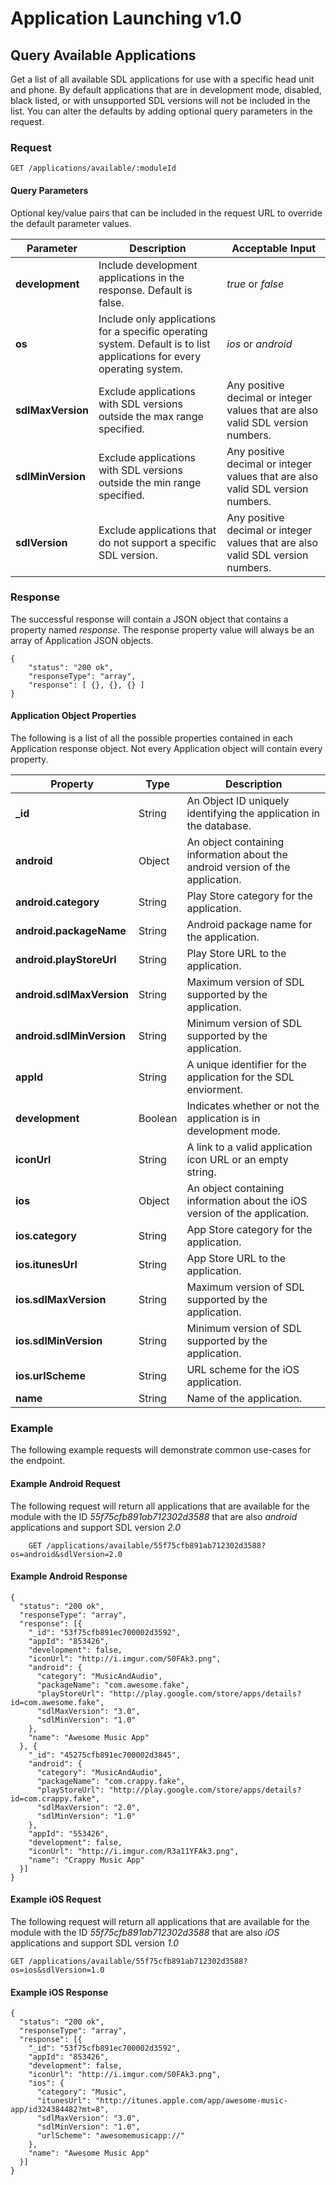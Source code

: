 # Application Launching v1.0

## Query Available Applications
Get a list of all available SDL applications for use with a specific head unit and phone.  By default applications that are in development mode, disabled, black listed, or with unsupported SDL versions will not be included in the list.  You can alter the defaults by adding optional query parameters in the request.

### Request

    GET /applications/available/:moduleId

#### Query Parameters
Optional key/value pairs that can be included in the request URL to override the default parameter values.  


| Parameter | Description | Acceptable Input |
| --------- | ----------- | ---------------- |
| **development** | Include development applications in the response.  Default is false. | _true_ or _false_ |
| **os** | Include only applications for a specific operating system.  Default is to list applications for every operating system. | _ios_ or _android_ |
| **sdlMaxVersion** | Exclude applications with SDL versions outside the max range specified.  | Any positive decimal or integer values that are also valid SDL version numbers. |
| **sdlMinVersion** | Exclude applications with SDL versions outside the min range specified.  | Any positive decimal or integer values that are also valid SDL version numbers. |
| **sdlVersion** | Exclude applications that do not support a specific SDL version. | Any positive decimal or integer values that are also valid SDL version numbers. |


### Response

The successful response will contain a JSON object that contains a property named _response_.  The response property value will always be an array of Application JSON objects.  

    {
        "status": "200 ok",
        "responseType": "array",
        "response": [ {}, {}, {} ]
    }

#### Application Object Properties

The following is a list of all the possible properties contained in each Application response object.  Not every Application object will contain every property.

| Property | Type | Description |
| -------- | ---- | ----------- |
| **_id** | String | An Object ID uniquely identifying the application in the database. |
| **android** | Object | An object containing information about the android version of the application. |
| **android.category** | String | Play Store category for the application. |
| **android.packageName** | String | Android package name for the application. |
| **android.playStoreUrl** | String | Play Store URL to the application. |
| **android.sdlMaxVersion** | String | Maximum version of SDL supported by the application. |
| **android.sdlMinVersion** | String | Minimum version of SDL supported by the application. |
| **appId** | String | A unique identifier for the application for the SDL enviorment. |
| **development** | Boolean | Indicates whether or not the application is in development mode. |
| **iconUrl** | String | A link to a valid application icon URL or an empty string. |
| **ios** | Object | An object containing information about the iOS version of the application. |
| **ios.category** | String | App Store category for the application. |
| **ios.itunesUrl** | String | App Store URL to the application. |
| **ios.sdlMaxVersion** | String | Maximum version of SDL supported by the application. |
| **ios.sdlMinVersion** | String | Minimum version of SDL supported by the application. |
| **ios.urlScheme** | String | URL scheme for the iOS application. |
| **name** | String | Name of the application. |


### Example
The following example requests will demonstrate common use-cases for the endpoint.

#### Example Android Request

The following request will return all applications that are available for the module with the ID _55f75cfb891ab712302d3588_ that are also _android_ applications and support SDL version _2.0_

        GET /applications/available/55f75cfb891ab712302d3588?os=android&sdlVersion=2.0

#### Example Android Response

    {
      "status": "200 ok",
      "responseType": "array",
      "response": [{
        "_id": "53f75cfb891ec700002d3592",
        "appId": "853426",
        "development": false,
        "iconUrl": "http://i.imgur.com/S0FAk3.png",
        "android": {
          "category": "MusicAndAudio",
          "packageName": "com.awesome.fake",
          "playStoreUrl": "http://play.google.com/store/apps/details?id=com.awesome.fake",
          "sdlMaxVersion": "3.0",
          "sdlMinVersion": "1.0"
        },
        "name": "Awesome Music App"
      }, {
        "_id": "45275cfb891ec700002d3845",
        "android": {
          "category": "MusicAndAudio",
          "packageName": "com.crappy.fake",
          "playStoreUrl": "http://play.google.com/store/apps/details?id=com.crappy.fake",
          "sdlMaxVersion": "2.0",
          "sdlMinVersion": "1.0"
        },
        "appId": "553426",
        "development": false,
        "iconUrl": "http://i.imgur.com/R3a11YFAk3.png",
        "name": "Crappy Music App"
      }]
    }

#### Example iOS Request

The following request will return all applications that are available for the module with the ID _55f75cfb891ab712302d3588_ that are also _iOS_ applications and support SDL version _1.0_

    GET /applications/available/55f75cfb891ab712302d3588?os=ios&sdlVersion=1.0

#### Example iOS Response

    {
      "status": "200 ok",
      "responseType": "array",
      "response": [{
        "_id": "53f75cfb891ec700002d3592",
        "appId": "853426",
        "development": false,
        "iconUrl": "http://i.imgur.com/S0FAk3.png",
        "ios": {
          "category": "Music",
          "itunesUrl": "http://itunes.apple.com/app/awesome-music-app/id324384482?mt=8",
          "sdlMaxVersion": "3.0",
          "sdlMinVersion": "1.0",
          "urlScheme": "awesomemusicapp://"
        },
        "name": "Awesome Music App"
      }]
    }
